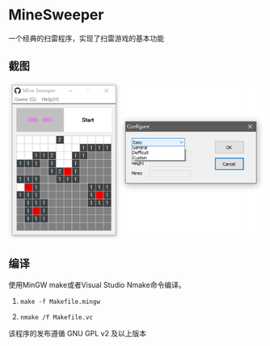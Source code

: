 # MineSweeper #

一个经典的扫雷程序，实现了扫雷游戏的基本功能
## 截图 ##

![screenshot](screenshot.png)

## 编译 ##

使用MinGW make或者Visual Studio Nmake命令编译。

1. `make -f Makefile.mingw` 

2. `nmake /f Makefile.vc`

该程序的发布遵循 GNU GPL v2 及以上版本

